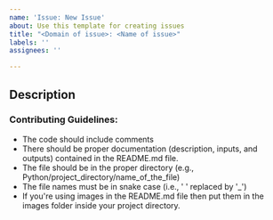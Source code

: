 ```yaml
---
name: 'Issue: New Issue'
about: Use this template for creating issues
title: "<Domain of issue>: <Name of issue>"
labels: ''
assignees: ''

---
```


## Description


### Contributing Guidelines:
- The code should include comments
- There should be proper documentation (description, inputs, and outputs) contained in the README.md file.
- The file should be in the proper directory (e.g., Python/project_directory/name_of_the_file)
- The file names must be in snake case (i.e., ' ' replaced by '_')
- If you're using images in the README.md file then put them in the images folder inside your project directory.

